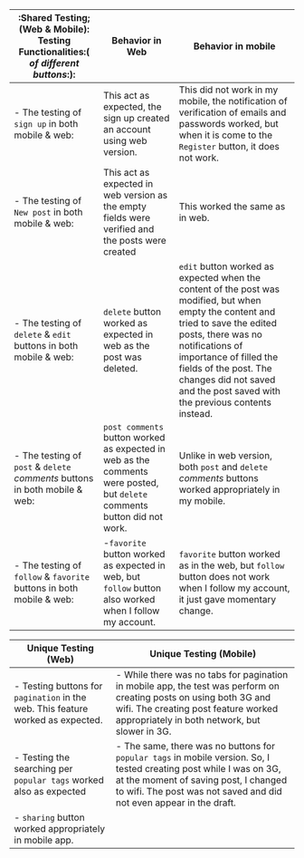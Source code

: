 | :Shared Testing; (Web & Mobile): **Testing Functionalities:**( _of different buttons_:): | Behavior in Web |Behavior in mobile|
| --- | --- | --- |
|- The testing of `sign up` in both mobile & web: | This act as expected, the sign up created an account using web version. | This did not work in my mobile, the notification of verification of emails and passwords worked, but when it is come to the `Register` button, it does not work.|
|- The testing of `New post` in both mobile & web: |This act as expected in web version as the empty fields were verified and the posts were created| This worked the same as in web.|
|- The testing of `delete` & `edit` buttons in both mobile & web:|`delete` button worked as expected in web as the post was deleted.| `edit` button worked as expected when the content of the post was modified, but when empty the content and tried to save the edited posts, there was no notifications of importance of filled the fields of the post. The changes did not saved and the post saved with the previous contents instead.|Unlike in web version, both `delete` and `edit` buttons worked appropriately in my mobile.|
|- The testing of `post` & `delete` *comments* buttons in both mobile & web:|`post comments` button worked as expected in web as the comments were posted, but `delete` comments button did not work.| Unlike in web version, both `post` and `delete` *comments* buttons worked appropriately in my mobile.|
| - The testing of `follow` & `favorite` buttons in both mobile & web:  |-`favorite` button worked as expected in web, but `follow` button also worked when I follow my account.| `favorite` button worked as in the web, but `follow` button does not work when I follow my account, it just gave momentary change.|




| Unique Testing (Web)| Unique Testing (Mobile)|
| --- | --- |
|- Testing buttons for `pagination` in the web. This feature worked as expected. | - While there was no tabs for pagination in mobile app, the test was perform on creating posts on using both 3G and wifi. The creating post feature worked appropriately in both network, but slower in 3G.|
|- Testing the searching per `popular tags` worked also as expected | - The same, there was no buttons for `popular tags` in mobile version. So, I tested creating post while I was on 3G, at the moment of saving post, I changed to wifi. The post was not saved and did not even appear in the draft.||
| - `sharing` button worked appropriately in mobile app.

